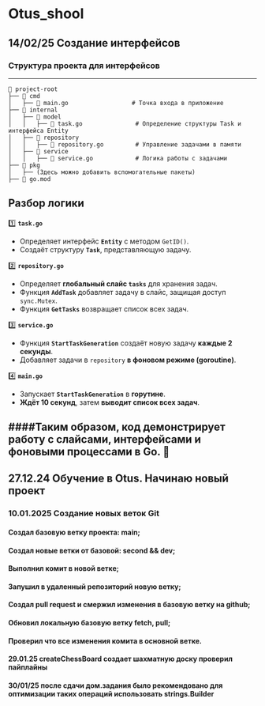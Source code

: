 # Otus_shool
## 14/02/25 Создание интерфейсов
### Структура проекта для интерфейсов
-----------------------------------------------------------

```
📂 project-root
├── 📂 cmd
│   ├── 📝 main.go                  # Точка входа в приложение
├── 📂 internal
│   ├── 📂 model
│   │   ├── 📝 task.go               # Определение структуры Task и интерфейса Entity
│   ├── 📂 repository
│   │   ├── 📝 repository.go         # Управление задачами в памяти
│   ├── 📂 service
│   │   ├── 📝 service.go            # Логика работы с задачами
├── 📂 pkg
│   ├── (Здесь можно добавить вспомогательные пакеты)
├── 📝 go.mod

```
 ## **Разбор логики**  

1️⃣ **`task.go`**  
   - Определяет интерфейс **`Entity`** с методом `GetID()`.  
   - Создаёт структуру **`Task`**, представляющую задачу.  

2️⃣ **`repository.go`**  
   - Определяет **глобальный слайс `tasks`** для хранения задач.  
   - Функция **`AddTask`** добавляет задачу в слайс, защищая доступ `sync.Mutex`.  
   - Функция **`GetTasks`** возвращает список всех задач.  

3️⃣ **`service.go`**  
   - Функция **`StartTaskGeneration`** создаёт новую задачу **каждые 2 секунды**.  
   - Добавляет задачи в `repository` **в фоновом режиме (goroutine)**.  

4️⃣ **`main.go`**  
   - Запускает **`StartTaskGeneration`** в **горутине**.  
   - **Ждёт 10 секунд**, затем **выводит список всех задач**.  

####Таким образом, код демонстрирует работу с слайсами, интерфейсами и фоновыми процессами в Go. 🚀
-------------------------------------------------------------------------------------------------------------


## 27.12.24 Обучение в Otus. Начинаю новый проект
### 10.01.2025 Создание новых веток Git
#### Создал базовую ветку проекта: main;
#### Создал новые ветки от базовой: second && dev;
#### Выполнил комит в новой ветке;
#### Запушил в удаленный репозиторий новую ветку;
#### Создал pull request и смержил изменения в базовую ветку на github;
#### Обновил локальную базовую ветку fetch, pull;
#### Проверил что все изменения комита в основной ветке.
#### 29.01.25 createChessBoard создает шахматную доску проверил пайплайны
#### 30/01/25 после сдачи дом.задания было рекомендовано для оптимизации таких операций использовать strings.Builder

